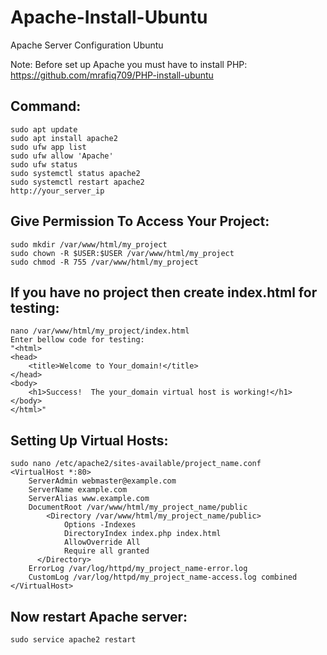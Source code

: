 # Apache-Install-Ubuntu
Apache Server Configuration Ubuntu

Note: Before set up Apache you must have to install PHP: https://github.com/mrafiq709/PHP-install-ubuntu

Command:
---------
    sudo apt update
    sudo apt install apache2
    sudo ufw app list
    sudo ufw allow 'Apache'
    sudo ufw status
    sudo systemctl status apache2
    sudo systemctl restart apache2
    http://your_server_ip
    
Give Permission To Access Your Project:
---------------------------------------
    sudo mkdir /var/www/html/my_project
    sudo chown -R $USER:$USER /var/www/html/my_project
    sudo chmod -R 755 /var/www/html/my_project
    
If you have no project then create index.html for testing:
----------------------------------------------------------
    nano /var/www/html/my_project/index.html
    Enter bellow code for testing:
    "<html>
    <head>
        <title>Welcome to Your_domain!</title>
    </head>
    <body>
        <h1>Success!  The your_domain virtual host is working!</h1>
    </body>
    </html>"
    
Setting Up Virtual Hosts:
--------------------------
    sudo nano /etc/apache2/sites-available/project_name.conf
    <VirtualHost *:80>
        ServerAdmin webmaster@example.com
        ServerName example.com
        ServerAlias www.example.com
        DocumentRoot /var/www/html/my_project_name/public
            <Directory /var/www/html/my_project_name/public>
                Options -Indexes
                DirectoryIndex index.php index.html
                AllowOverride All
                Require all granted
          </Directory>
        ErrorLog /var/log/httpd/my_project_name-error.log
        CustomLog /var/log/httpd/my_project_name-access.log combined
    </VirtualHost>
    
 Now restart Apache server:
 ---------------------------
    sudo service apache2 restart
